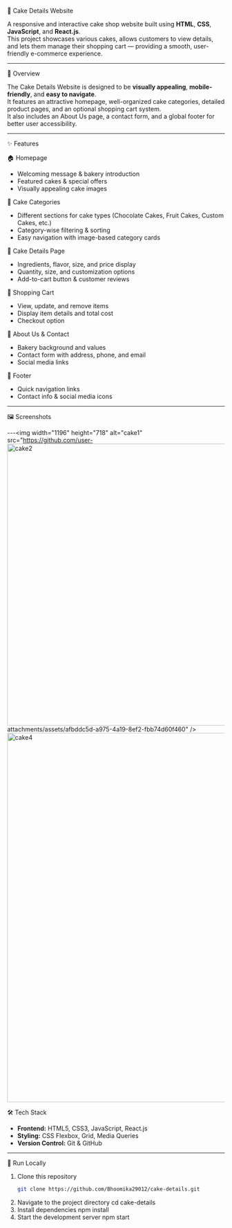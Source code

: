 🍰 Cake Details Website  

A responsive and interactive cake shop website built using **HTML**, **CSS**, **JavaScript**, and **React.js**.  
This project showcases various cakes, allows customers to view details, and lets them manage their shopping cart — providing a smooth, user-friendly e-commerce experience.

---

📌 Overview  

The Cake Details Website is designed to be **visually appealing**, **mobile-friendly**, and **easy to navigate**.  
It features an attractive homepage, well-organized cake categories, detailed product pages, and an optional shopping cart system.  
It also includes an About Us page, a contact form, and a global footer for better user accessibility.

---

✨ Features  

 🏠 Homepage  
- Welcoming message & bakery introduction  
- Featured cakes & special offers  
- Visually appealing cake images  

🍫 Cake Categories  
- Different sections for cake types (Chocolate Cakes, Fruit Cakes, Custom Cakes, etc.)  
- Category-wise filtering & sorting  
- Easy navigation with image-based category cards  

📄 Cake Details Page  
- Ingredients, flavor, size, and price display  
- Quantity, size, and customization options  
- Add-to-cart button & customer reviews  

 🛒 Shopping Cart  
- View, update, and remove items  
- Display item details and total cost  
- Checkout option  

📖 About Us & Contact  
- Bakery background and values  
- Contact form with address, phone, and email  
- Social media links  

📍 Footer  
- Quick navigation links  
- Contact info & social media icons  

---

 🖼 Screenshots  



---<img width="1196" height="718" alt="cake1" src="https://github.com/user-<img width="1782" height="651" alt="cake2" src="https://github.com/user-attachments/assets/2b889ddd-2fff-4674-9634-c478cb21a779" />
attachments/assets/afbddc5d-a975-4a19-8ef2-fbb74d60f460" />
<img width="1830" height="853" alt="cake4" src="https://github.com/user-attachments/assets/4e58d778-cc79-40a9-bca8-765d80eccc15" />





 🛠 Tech Stack  

- **Frontend:** HTML5, CSS3, JavaScript, React.js  
- **Styling:** CSS Flexbox, Grid, Media Queries   
- **Version Control:** Git & GitHub  

---

 🚀 Run Locally  

1. Clone this repository  
   ```bash
   git clone https://github.com/Bhoomika29012/cake-details.git
2. Navigate to the project directory
   cd cake-details
3. Install dependencies
   npm install
4. Start the development server
   npm start   





